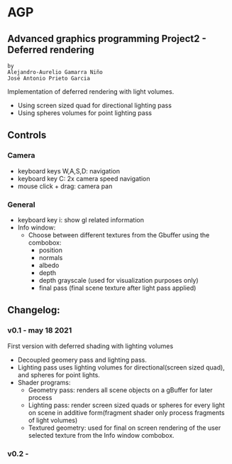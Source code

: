 # AGP
## Advanced graphics programming Project2 - Deferred rendering
    by 
    Alejandro-Aurelio Gamarra Niño 
    José Antonio Prieto Garcia
    
Implementation of deferred rendering with light volumes.
- Using screen sized quad for directional lighting pass
- Using spheres volumes for point lighting pass

## Controls
### Camera
- keyboard keys W,A,S,D: navigation
- keyboard key C: 2x camera speed navigation
- mouse click + drag: camera pan
### General
- keyboard key i: show gl related information
- Info window:   
    - Choose between different textures from the Gbuffer using the combobox:
        - position
        - normals
        - albedo
        - depth
        - depth grayscale (used for visualization purposes only)
        - final pass (final scene texture after light pass applied)
## Changelog:
### v0.1 - may 18 2021
First version with deferred shading with lighting volumes
- Decoupled geomery pass and lighting pass.
- Lighting pass uses lighting volumes for directional(screen sized quad), and spheres for point lights.
- Shader programs: 
    - Geometry pass: renders all scene objects on a gBuffer for later process
    - Lighting pass: render screen sized quads or spheres for every light on scene in additive form(fragment shader only process fragments of light volumes)
    - Textured geometry: used for final on screen rendering of the user selected texture from the Info window combobox.
### v0.2 - 

